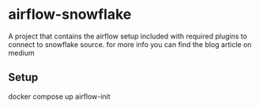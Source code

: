 # airflow-snowflake

A project that contains the airflow setup included with required plugins to connect to snowflake source.
for more info you can find the blog article on medium

## Setup

docker compose up airflow-init
